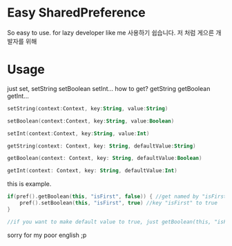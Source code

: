 # Easy SharedPreference

So easy to use. for lazy developer like me
사용하기 쉽습니다. 저 처럼 게으른 개발자를 위해


# Usage

just set, setString setBoolean setInt...
how to get? getString getBoolean getInt...
```kotlin
setString(context:Context, key:String, value:String)

setBoolean(context:Context, key:String, value:Boolean)

setInt(context:Context, key:String, value:Int)

getString(context: Context, key: String, defaultValue:String)

getBoolean(context: Context, key: String, defaultValue:Boolean)

getInt(context: Context, key: String, defaultValue:Int)
```

this is example.
```kotlin
if(pref().getBoolean(this, "isFirst", false)) { //get named by "isFirst", the default value is false.
	pref().setBoolean(this, "isFirst", true) //key "isFirst" to true
}

//if you want to make default value to true, just getBoolean(this, "isFirst", true)
```

sorry for my poor english ;p
